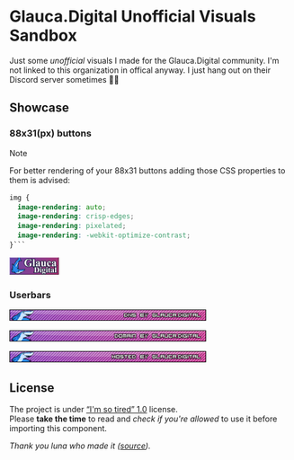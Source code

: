 # Glauca.Digital Unofficial Visuals Sandbox


Just some *unofficial* visuals I made for the Glauca.Digital community. I'm not linked to this organization in offical anyway. I just hang out on their Discord server sometimes 🤷‍♀️

## Showcase

### 88x31(px) buttons

> [!NOTE]
> For better rendering of your 88x31 buttons adding those CSS properties to them is advised:
> ```CSS
> img {
>	image-rendering: auto;
>	image-rendering: crisp-edges;
>	image-rendering: pixelated;
>	image-rendering: -webkit-optimize-contrast;
>}```


![88x31 button](files/88x31/glauca-88x31-1.gif)

### Userbars


![DNS by Glauca.Digital](files/userbar/glauca-dns-userbar.png)

![Domain by Glauca.Digital](files/userbar/glauca-domain-userbar.png)

![Hosted by Glauca.Digital](files/userbar/glauca-hosted-userbar.png)


## License

The project is under [“I'm so tired” 1.0](LICENSE) license. \
Please **take the time** to read and *check if you're allowed* to use it before importing this component.

*Thank you luna who made it ([source](https://olmewe.com/notepad/istsl/)).*
